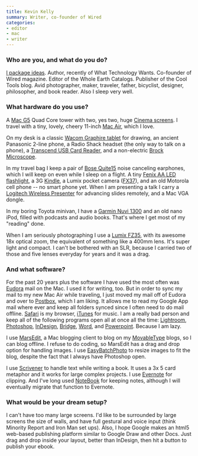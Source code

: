 ```yaml
---
title: Kevin Kelly
summary: Writer, co-founder of Wired
categories:
- editor
- mac
- writer
---
```


### Who are you, and what do you do?

[I package ideas](http://www.kk.org/ "Kevin's website."). Author, recently of What Technology Wants. Co-founder of Wired magazine. Editor of the Whole Earth Catalogs. Publisher of the Cool Tools blog. Avid photographer, maker, traveler, father, bicyclist, designer, philosopher, and book reader. Also I sleep very well.

### What hardware do you use?

A [Mac G5][power-mac-g5] Quad Core tower with two, yes two, huge [Cinema screens][cinema-display]. I travel with a tiny, lovely, cheery 11-inch [Mac Air][macbook-air], which I love.

On my desk is a classic [Wacom Graphire tablet][graphire] for drawing, an ancient Panasonic 2-line phone, a Radio Shack headset (the only way to talk on a phone), a [Transcend USB Card Reader][p5], and a non-electric [Brock Microscope][magiscope-70].

In my travel bag I keep a pair of [Bose Quite15][quietcomfort-15] noise canceling earphones, which I will keep on even while I sleep on a flight. A tiny [Fenix AA LED flashlight][l1d-ce], a 3G [Kindle][], a Lumix pocket camera ([FX37](lumix-dmc-fx37)), and an old Motorola cell phone -- no smart phone yet. When I am presenting a talk I carry a [Logitech Wireless Presenter][wireless-presenter-r400] for advancing slides remotely, and a Mac VGA dongle.

In my boring Toyota minivan, I have a [Garmin Nuvi 1300][nuvi-1300] and an old nano iPod, filled with podcasts and audio books. That's where I get most of my "reading" done.

When I am seriously photographing I use a [Lumix FZ35][lumix-dmc-fz35], with its awesome 18x optical zoom, the equivalent of something like a 400mm lens. It's super light and compact. I can't be bothered with an SLR, because I carried two of those and five lenses everyday for years and it was a drag.

### And what software?

For the past 20 years plus the software I have used the most often was [Eudora][] mail on the Mac. I used it for writing, too. But in order to sync my mail to my new Mac Air while traveling, I just moved my mail off of Eudora and over to [Postbox][], which I am liking. It allows me to read my Google App mail where ever and keep all folders synced since I often need to do mail offline. [Safari][] is my browser, [iTunes][] for music. I am a really bad person and keep all of the following programs open all at once all the time: [Lightroom][], [Photoshop][], [InDesign][], [Bridge][], [Word][], and [Powerpoint][]. Because I am lazy.

I use [MarsEdit][], a Mac blogging client to blog on my [MovableType][movable-type] blogs, so I can blog offline. I refuse to do coding, so MarsEdit has a drag and drop option for handling images. I use [EasyBatchPhoto][] to resize images to fit the blog, despite the fact that I always have Photoshop open.

I use [Scrivener][] to handle text while writing a book. It uses a 3x 5 card metaphor and it works for large complex projects. I use [Evernote][] for clipping. And I've long used [NoteBook][] for keeping notes, although I will eventually migrate that function to Evernote.

### What would be your dream setup?

I can't have too many large screens. I'd like to be surrounded by large screens the size of walls, and have full gestural and voice input (think Minority Report and Iron Man set ups). Also, I hope Google makes an html5 web-based publishing platform similar to Google Draw and other Docs. Just drag and drop inside your layout, better than InDesign, then hit a button to publish your ebook.

[cinema-display]: https://en.wikipedia.org/wiki/Apple_Cinema_Display "An LCD display."
[graphire]: https://www.amazon.com/s/?field-keywords=wacom+graphire "An older pen tablet."
[kindle]: https://www.amazon.com/Kindle-Ereader-ebook-reader/dp/B007HCCNJU "A digital book reader."
[l1d-ce]: https://www.amazon.com/Fenix-L1D-CE-Edition-Digital-Flashlight/dp/B000NL204U "A pocket flashlight."
[lumix-dmc-fz35]: https://www.amazon.com/Panasonic-DMC-FZ35-Digital-Optical-Stabilized/dp/B002IKLJU0 "A 12.1 megapixel camera."
[macbook-air]: https://www.apple.com/macbook-air/ "A very thin laptop."
[magiscope-70]: https://www.magiscope.com/The-Magiscope.html "A microscope."
[nuvi-1300]: https://www.amazon.com/Garmin-Widescreen-Navigator-Discontinued-Manufacturer/dp/B001U0O7T4 "A pocket GPS device."
[p5]: https://www.amazon.com/Transcend-Flash-Memory-Reader-TS-RDP5K/dp/B001NS828K "A USB 9-in-one card reader."
[power-mac-g5]: https://en.wikipedia.org/wiki/Power_Mac_G5 "A desktop Mac with an IBM PowerPC G5 CPU."
[quietcomfort-15]: http://www.bose.com/controller?url=/shop_online/headphones/noise_cancelling_headphones/quietcomfort_15/index.jsp "Noise-cancelling headphones."
[wireless-presenter-r400]: https://www.logitech.com/en-us/product/wireless-presenter-r400 "A wireless presenter device."
[bridge]: https://creative.adobe.com/products/bridge "A shared media manager for Adobe CS products."
[easybatchphoto]: http://www.yellowmug.com/easybatchphoto/ "Batch image processing software for the Mac."
[eudora]: https://en.wikipedia.org/wiki/Eudora_(e-mail_client) "A popular old email client."
[evernote]: https://evernote.com/ "Online software for capturing notes."
[indesign]: https://www.adobe.com/products/indesign.html "A desktop/web publishing application."
[itunes]: https://www.apple.com/itunes/ "A jukebox application and online store."
[lightroom]: https://www.adobe.com/products/photoshop-lightroom.html "Photo management and editing software."
[marsedit]: https://red-sweater.com/marsedit/ "A weblog editor for the Mac."
[movable-type]: https://movabletype.org/ "Weblog publishing software."
[notebook]: https://en.wikipedia.org/wiki/Circus_Ponies_NoteBook "A notebook and outliner app for the Mac."
[photoshop]: https://www.adobe.com/products/photoshop.html "A bitmap image editor."
[postbox]: https://www.postbox-inc.com/ "A cross-platform email client."
[powerpoint]: https://products.office.com/en-us/powerpoint "Presentation software."
[safari]: https://www.apple.com/safari/ "A fast web browser."
[scrivener]: http://literatureandlatte.com/scrivener.php "A Mac text editor aimed at writers."
[word]: https://products.office.com/en-us/word "A document editor."
